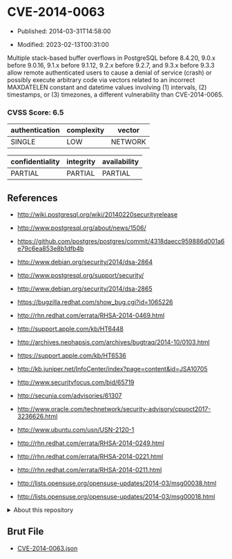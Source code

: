 # CVE-2014-0063

- Published: 2014-03-31T14:58:00

- Modified: 2023-02-13T00:31:00

Multiple stack-based buffer overflows in PostgreSQL before 8.4.20, 9.0.x before 9.0.16, 9.1.x before 9.1.12, 9.2.x before 9.2.7, and 9.3.x before 9.3.3 allow remote authenticated users to cause a denial of service (crash) or possibly execute arbitrary code via vectors related to an incorrect MAXDATELEN constant and datetime values involving (1) intervals, (2) timestamps, or (3) timezones, a different vulnerability than CVE-2014-0065.

### CVSS Score: **6.5**

| authentication | complexity | vector |
| --- | --- | --- |
| SINGLE | LOW | NETWORK |

| confidentiality | integrity | availability |
| --- | --- | --- |
| PARTIAL | PARTIAL | PARTIAL |

## References

* http://wiki.postgresql.org/wiki/20140220securityrelease

* http://www.postgresql.org/about/news/1506/

* https://github.com/postgres/postgres/commit/4318daecc959886d001a6e79c6ea853e8b1dfb4b

* http://www.debian.org/security/2014/dsa-2864

* http://www.postgresql.org/support/security/

* http://www.debian.org/security/2014/dsa-2865

* https://bugzilla.redhat.com/show_bug.cgi?id=1065226

* http://rhn.redhat.com/errata/RHSA-2014-0469.html

* http://support.apple.com/kb/HT6448

* http://archives.neohapsis.com/archives/bugtraq/2014-10/0103.html

* https://support.apple.com/kb/HT6536

* http://kb.juniper.net/InfoCenter/index?page=content&id=JSA10705

* http://www.securityfocus.com/bid/65719

* http://secunia.com/advisories/61307

* http://www.oracle.com/technetwork/security-advisory/cpuoct2017-3236626.html

* http://www.ubuntu.com/usn/USN-2120-1

* http://rhn.redhat.com/errata/RHSA-2014-0249.html

* http://rhn.redhat.com/errata/RHSA-2014-0221.html

* http://rhn.redhat.com/errata/RHSA-2014-0211.html

* http://lists.opensuse.org/opensuse-updates/2014-03/msg00038.html

* http://lists.opensuse.org/opensuse-updates/2014-03/msg00018.html

<details>
<summary>About this repository</summary> 

  This repository is part of the project [Live Hack CVE](https://github.com/Live-Hack-CVE). Main website can be found [www.live-hack.org](https://www.live-hack.org) 
  
  Made by [Sn0wAlice](https://github.com/Sn0wAlice) for the people that care about security and need to have a feed of the latest CVEs. Hope you enjoy it, don't forget to star the repo and follow me on [Twitter](https://twitter.com/Sn0wAlice) and [Github](https://github.com/Sn0wAlice). And that is my [personnal website](https://www.alice-snow.me/)

  - [Home Page](https://github.com/Live-Hack-CVE)
  - [Framework](https://github.com/Live-Hack-CVE/cve-framework)
  - [CVE database](https://github.com/Live-Hack-CVE/full_database)
  - [Changelog](https://github.com/Live-Hack-CVE/Changelog)
</details>

## Brut File

* [CVE-2014-0063.json](https://raw.githubusercontent.com/Live-Hack-CVE/full_database/main/cves/2014/CVE-2014-0063.json)

